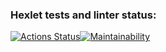 ### Hexlet tests and linter status:
[![Actions Status](https://github.com/temikis/frontend-project-44/workflows/hexlet-check/badge.svg)](https://github.com/temikis/frontend-project-44/actions)[![Maintainability](https://api.codeclimate.com/v1/badges/a99a88d28ad37a79dbf6/maintainability)](https://codeclimate.com/github/codeclimate/codeclimate/maintainability)